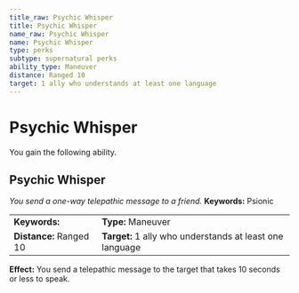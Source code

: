 ```yaml
---
title_raw: Psychic Whisper
title: Psychic Whisper
name_raw: Psychic Whisper
name: Psychic Whisper
type: perks
subtype: supernatural perks
ability_type: Maneuver
distance: Ranged 10
target: 1 ally who understands at least one language
---
```


# Psychic Whisper

You gain the following ability.

## Psychic Whisper

*You send a one-way telepathic message to a friend.* **Keywords:** Psionic

|                         |                                                          |
| :---------------------- | :------------------------------------------------------- |
| **Keywords:**           | **Type:** Maneuver                                       |
| **Distance:** Ranged 10 | **Target:** 1 ally who understands at least one language |

**Effect:** You send a telepathic message to the target that takes 10 seconds or less to speak.
